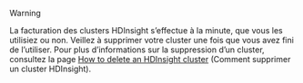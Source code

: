 

> [!WARNING]
> La facturation des clusters HDInsight s’effectue à la minute, que vous les utilisiez ou non. Veillez à supprimer votre cluster une fois que vous avez fini de l’utiliser. Pour plus d’informations sur la suppression d’un cluster, consultez la page [How to delete an HDInsight cluster](../articles/hdinsight/hdinsight-delete-cluster.md) (Comment supprimer un cluster HDInsight).
> 
> 

